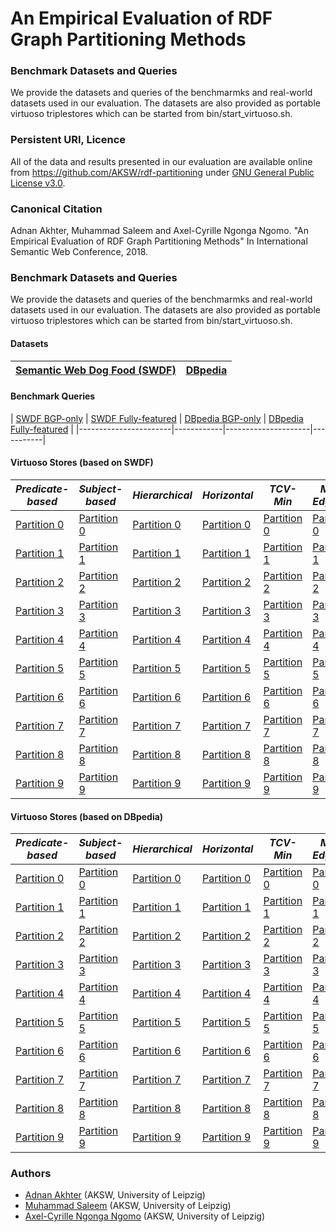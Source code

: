 # An Empirical Evaluation of RDF Graph Partitioning Methods

### Benchmark Datasets and Queries
We provide the datasets and queries of the benchmarmks and real-world datasets used in our evaluation. The datasets are also provided as portable virtuoso triplestores which can be started from bin/start_virtuoso.sh.

### Persistent URI, Licence 
All of the data and results presented in our evaluation are available online from
https://github.com/AKSW/rdf-partitioning under [GNU General Public License v3.0](https://github.com/AKSW/rdf-partitioning/blob/master/LICENSE).

### Canonical Citation
Adnan Akhter, Muhammad Saleem and Axel-Cyrille Ngonga Ngomo. "An Empirical Evaluation of RDF Graph Partitioning Methods" In International Semantic Web Conference, 2018.

### Benchmark Datasets and Queries
We provide the datasets and queries of the benchmarmks and real-world datasets used in our evaluation. The datasets are also provided as portable virtuoso triplestores which can be started from bin/start_virtuoso.sh.


#### Datasets 
| [Semantic Web Dog Food (SWDF)](https://www.google.com) | [DBpedia](https://www.youtube.com) |
|----------------------------|-----------|

#### Benchmark Queries 
| [SWDF BGP-only](https://www.google.com) | [SWDF Fully-featured](https://www.google.com) |
 [DBpedia BGP-only](https://www.google.com) | [DBpedia Fully-featured](https://www.google.com) |
|-----------------------|------------|---------------------|-----------|

#### Virtuoso Stores (based on SWDF)

| *Predicate-based* | *Subject-based* | *Hierarchical* | *Horizontal* | *TCV-Min* | *Min-Edgecut* | *Recursive-bisection* |
| ----------- | ----------- | ----------- | ----------- | ----------- | ----------- | ----------- |
| [Partition 0](https://hobbitdata.informatik.uni-leipzig.de/rdf-partitioning/virtuosoLinuxServers/Predicate-based/SWDF/Partition0/template-virtuoso-7.1-64bit-linux) | [Partition 0](https://hobbitdata.informatik.uni-leipzig.de/rdf-partitioning/virtuosoLinuxServers/Subject-based/SWDF/Partition0/template-virtuoso-7.1-64bit-linux) | [Partition 0](https://hobbitdata.informatik.uni-leipzig.de/rdf-partitioning/virtuosoLinuxServers/Hierarchical/SWDF/Partition0/template-virtuoso-7.1-64bit-linux) | [Partition 0](https://hobbitdata.informatik.uni-leipzig.de/rdf-partitioning/virtuosoLinuxServers/Horizontal/SWDF/Partition0/template-virtuoso-7.1-64bit-linux) | [Partition 0](https://hobbitdata.informatik.uni-leipzig.de/rdf-partitioning/virtuosoLinuxServers/TCV-Min/SWDF/Partition0/template-virtuoso-7.1-64bit-linux) | [Partition 0](https://hobbitdata.informatik.uni-leipzig.de/rdf-partitioning/virtuosoLinuxServers/Min-Edgecut/SWDF/Partition0/template-virtuoso-7.1-64bit-linux) | [Partition 0](https://hobbitdata.informatik.uni-leipzig.de/rdf-partitioning/virtuosoLinuxServers/Recursive-bisection/SWDF/Partition0/template-virtuoso-7.1-64bit-linux) |
| [Partition 1](https://www.google.com) | [Partition 1](https://www.google.com) | [Partition 1](https://www.google.com) | [Partition 1](https://www.google.com) | [Partition 1](https://www.google.com) | [Partition 1](https://www.google.com) | [Partition 1](https://www.google.com) |
| [Partition 2](https://www.google.com) | [Partition 2](https://www.google.com) | [Partition 2](https://www.google.com) | [Partition 2](https://www.google.com) | [Partition 2](https://www.google.com) | [Partition 2](https://www.google.com) | [Partition 2](https://www.google.com) |
| [Partition 3](https://www.google.com) | [Partition 3](https://www.google.com) | [Partition 3](https://www.google.com) | [Partition 3](https://www.google.com) | [Partition 3](https://www.google.com) | [Partition 3](https://www.google.com) | [Partition 3](https://www.google.com) |
| [Partition 4](https://www.google.com) | [Partition 4](https://www.google.com) | [Partition 4](https://www.google.com) | [Partition 4](https://www.google.com) | [Partition 4](https://www.google.com) | [Partition 4](https://www.google.com) | [Partition 4](https://www.google.com) |
| [Partition 5](https://www.google.com) | [Partition 5](https://www.google.com) | [Partition 5](https://www.google.com) | [Partition 5](https://www.google.com) | [Partition 5](https://www.google.com) | [Partition 5](https://www.google.com) | [Partition 5](https://www.google.com) |
| [Partition 6](https://www.google.com) | [Partition 6](https://www.google.com) | [Partition 6](https://www.google.com) | [Partition 6](https://www.google.com) | [Partition 6](https://www.google.com) | [Partition 6](https://www.google.com) | [Partition 6](https://www.google.com) |
| [Partition 7](https://www.google.com) | [Partition 7](https://www.google.com) | [Partition 7](https://www.google.com) | [Partition 7](https://www.google.com) | [Partition 7](https://www.google.com) | [Partition 7](https://www.google.com) | [Partition 7](https://www.google.com) |
| [Partition 8](https://www.google.com) | [Partition 8](https://www.google.com) | [Partition 8](https://www.google.com) | [Partition 8](https://www.google.com) | [Partition 8](https://www.google.com) | [Partition 8](https://www.google.com) | [Partition 8](https://www.google.com) |
| [Partition 9](https://www.google.com) | [Partition 9](https://www.google.com) | [Partition 9](https://www.google.com) | [Partition 9](https://www.google.com) | [Partition 9](https://www.google.com) | [Partition 9](https://www.google.com) | [Partition 9](https://www.google.com) |

#### Virtuoso Stores (based on DBpedia)

| *Predicate-based* | *Subject-based* | *Hierarchical* | *Horizontal* | *TCV-Min* | *Min-Edgecut* | *Recursive-bisection* |
| ----------- | ----------- | ----------- | ----------- | ----------- | ----------- | ----------- |
| [Partition 0](https://www.google.com) | [Partition 0](https://www.google.com) | [Partition 0](https://www.google.com) | [Partition 0](https://www.google.com) | [Partition 0](https://www.google.com) | [Partition 0](https://www.google.com) | [Partition 0](https://www.google.com) |
| [Partition 1](https://www.google.com) | [Partition 1](https://www.google.com) | [Partition 1](https://www.google.com) | [Partition 1](https://www.google.com) | [Partition 1](https://www.google.com) | [Partition 1](https://www.google.com) | [Partition 1](https://www.google.com) |
| [Partition 2](https://www.google.com) | [Partition 2](https://www.google.com) | [Partition 2](https://www.google.com) | [Partition 2](https://www.google.com) | [Partition 2](https://www.google.com) | [Partition 2](https://www.google.com) | [Partition 2](https://www.google.com) |
| [Partition 3](https://www.google.com) | [Partition 3](https://www.google.com) | [Partition 3](https://www.google.com) | [Partition 3](https://www.google.com) | [Partition 3](https://www.google.com) | [Partition 3](https://www.google.com) | [Partition 3](https://www.google.com) |
| [Partition 4](https://www.google.com) | [Partition 4](https://www.google.com) | [Partition 4](https://www.google.com) | [Partition 4](https://www.google.com) | [Partition 4](https://www.google.com) | [Partition 4](https://www.google.com) | [Partition 4](https://www.google.com) |
| [Partition 5](https://www.google.com) | [Partition 5](https://www.google.com) | [Partition 5](https://www.google.com) | [Partition 5](https://www.google.com) | [Partition 5](https://www.google.com) | [Partition 5](https://www.google.com) | [Partition 5](https://www.google.com) |
| [Partition 6](https://www.google.com) | [Partition 6](https://www.google.com) | [Partition 6](https://www.google.com) | [Partition 6](https://www.google.com) | [Partition 6](https://www.google.com) | [Partition 6](https://www.google.com) | [Partition 6](https://www.google.com) |
| [Partition 7](https://www.google.com) | [Partition 7](https://www.google.com) | [Partition 7](https://www.google.com) | [Partition 7](https://www.google.com) | [Partition 7](https://www.google.com) | [Partition 7](https://www.google.com) | [Partition 7](https://www.google.com) |
| [Partition 8](https://www.google.com) | [Partition 8](https://www.google.com) | [Partition 8](https://www.google.com) | [Partition 8](https://www.google.com) | [Partition 8](https://www.google.com) | [Partition 8](https://www.google.com) | [Partition 8](https://www.google.com) |
| [Partition 9](https://www.google.com) | [Partition 9](https://www.google.com) | [Partition 9](https://www.google.com) | [Partition 9](https://www.google.com) | [Partition 9](https://www.google.com) | [Partition 9](https://www.google.com) | [Partition 9](https://www.google.com) |





### Authors 
* [Adnan Akhter](http://dice.cs.uni-paderborn.de/team/profiles/akhter/) (AKSW, University of Leipzig)
* [Muhammad Saleem](https://sites.google.com/site/saleemsweb/) (AKSW, University of Leipzig)
* [Axel-Cyrille Ngonga Ngomo](http://aksw.org/AxelNgonga.html) (AKSW, University of Leipzig)

